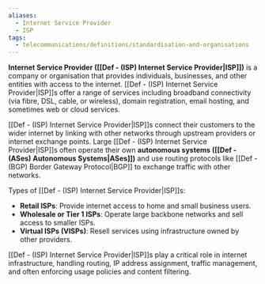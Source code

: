 ```yaml
---
aliases:
  - Internet Service Provider
  - ISP
tags:
  - telecommunications/definitions/standardisation-and-organisations
---
```


**Internet Service Provider ([[Def - (ISP) Internet Service Provider|ISP]])** is a company or organisation that provides individuals, businesses, and other entities with access to the internet. [[Def - (ISP) Internet Service Provider|ISP]]s offer a range of services including broadband connectivity (via fibre, DSL, cable, or wireless), domain registration, email hosting, and sometimes web or cloud services.

[[Def - (ISP) Internet Service Provider|ISP]]s connect their customers to the wider internet by linking with other networks through upstream providers or internet exchange points. Large [[Def - (ISP) Internet Service Provider|ISP]]s often operate their own **autonomous systems ([[Def - (ASes) Autonomous Systems|ASes]])** and use routing protocols like [[Def - (BGP) Border Gateway Protocol|BGP]] to exchange traffic with other networks.

Types of [[Def - (ISP) Internet Service Provider|ISP]]s:
- **Retail ISPs**: Provide internet access to home and small business users.
- **Wholesale or Tier 1 ISPs**: Operate large backbone networks and sell access to smaller ISPs.
- **Virtual ISPs (VISPs)**: Resell services using infrastructure owned by other providers.

[[Def - (ISP) Internet Service Provider|ISP]]s play a critical role in internet infrastructure, handling routing, IP address assignment, traffic management, and often enforcing usage policies and content filtering.
